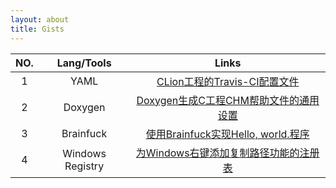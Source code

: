 ```yaml
---
layout: about
title: Gists
---
```


|NO.|Lang/Tools|Links|
|:-:|:-:|:-:|
|1|YAML|[CLion工程的Travis-CI配置文件](https://gist.github.com/Bye-lemon/e0dfa0605f72f317a09dfea8ba8f0e5f)|
|2|Doxygen|[Doxygen生成C工程CHM帮助文件的通用设置](https://gist.github.com/Bye-lemon/504fedf9ae8e83212e54a8a550f05569)|
|3|Brainfuck|[使用Brainfuck实现Hello, world.程序](https://gist.github.com/Bye-lemon/2f4dc6365a24b48b65db06f5a04d07e9)|
|4|Windows Registry|[为Windows右键添加复制路径功能的注册表](https://gist.github.com/Bye-lemon/4b42ae990a76ac65ea5b7d1ee45c8a7a)|

